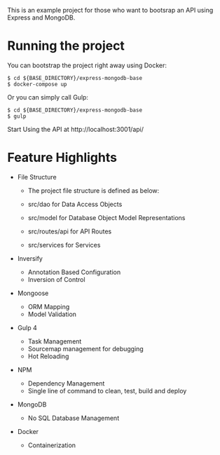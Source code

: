 This is an example project for those who want to bootsrap an API using Express and MongoDB.

# Running the project

You can bootstrap the project right away using Docker:

```
$ cd ${BASE_DIRECTORY}/express-mongodb-base
$ docker-compose up
```

Or you can simply call Gulp:

```
$ cd ${BASE_DIRECTORY}/express-mongodb-base
$ gulp
```

Start Using the API at http://localhost:3001/api/

# Feature Highlights

* File Structure

	* The project file structure is defined as below:
	
	* src/dao for Data Access Objects
	* src/model for Database Object Model Representations
	* src/routes/api for API Routes
	* src/services for Services

* Inversify
	* Annotation Based Configuration
	* Inversion of Control

* Mongoose
	* ORM Mapping
	* Model Validation
  
* Gulp 4
  * Task Management
  * Sourcemap management for debugging
  * Hot Reloading
	
* NPM
	* Dependency Management
	* Single line of command to clean, test, build and deploy	

* MongoDB
  * No SQL Database Management
	
* Docker
  * Containerization
